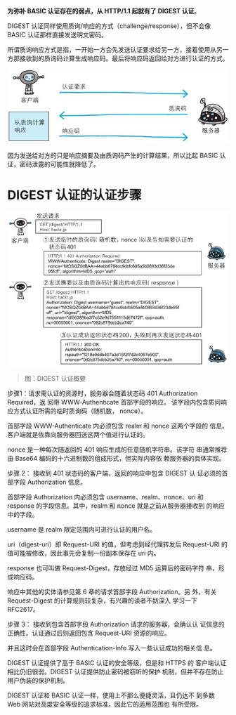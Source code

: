 **为弥补 BASIC 认证存在的弱点，从 HTTP/1.1 起就有了 DIGEST 认证**。

DIGEST 认证同样使用质询/响应的方式（challenge/response），但不会像 BASIC 认证那样直接发送明文密码。

所谓质询响应方式是指，一开始一方会先发送认证要求给另一方，接着使用从另一方那接收到的质询码计算生成响应码。最后将响应码返回给对方进行认证的方式。

![img](./assets/04.png)

因为发送给对方的只是响应摘要及由质询码产生的计算结果，所以比起 BASIC 认证，密码泄露的可能性就降低了。










# DIGEST 认证的认证步骤

![img](./assets/05.png)
> 图：DIGEST 认证概要

步骤1：请求需认证的资源时，服务器会随着状态码 401
Authorization Required，返 回带 WWW-Authenticate 首部字段的响应。
该字段内包含质问响应方式认证所需的临时质询码（随机数，
nonce）。

首部字段 WWW-Authenticate 内必须包含 realm 和 nonce 这两个字段的
信息。客户端就是依靠向服务器回送这两个值进行认证的。

nonce 是一种每次随返回的 401 响应生成的任意随机字符串。该字符
串通常推荐由 Base64 编码的十六进制数的组成形式，但实际内容依
赖服务器的具体实现。

步骤 2： 接收到 401 状态码的客户端，返回的响应中包含 DIGEST 认
证必须的首部字段 Authorization 信息。

首部字段 Authorization 内必须包含 username、realm、nonce、uri 和
response 的字段信息。其中，realm 和 nonce 就是之前从服务器接收到
的响应中的字段。

username 是 realm 限定范围内可进行认证的用户名。

uri（digest-uri）即 Request-URI 的值，但考虑到经代理转发后
Request-URI 的值可能被修改，因此事先会复制一份副本保存在 uri
内。

response 也可叫做 Request-Digest，存放经过 MD5 运算后的密码字符
串，形成响应码。

响应中其他的实体请参见第 6 章的请求首部字段 Authorization。另
外，有关 Request-Digest 的计算规则较复杂，有兴趣的读者不妨深入
学习一下 RFC2617。

步骤 3： 接收到包含首部字段 Authorization 请求的服务器，会确认认
证信息的正确性。认证通过后则返回包含 Request-URI 资源的响应。

并且这时会在首部字段 Authentication-Info 写入一些认证成功的相关信
息。

DIGEST 认证提供了高于 BASIC 认证的安全等级，但是和 HTTPS 的
客户端认证相比仍旧很弱。DIGEST 认证提供防止密码被窃听的保护
机制，但并不存在防止用户伪装的保护机制。

DIGEST 认证和 BASIC 认证一样，使用上不那么便捷灵活，且仍达不
到多数 Web 网站对高度安全等级的追求标准。因此它的适用范围也
有所受限。









